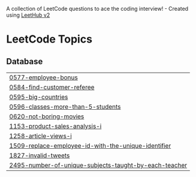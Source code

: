 A collection of LeetCode questions to ace the coding interview! - Created using [LeetHub v2](https://github.com/arunbhardwaj/LeetHub-2.0)
<!---LeetCode Topics Start-->
# LeetCode Topics
## Database
|  |
| ------- |
| [0577-employee-bonus](https://github.com/NazmusSakibShohan/Leetcode/tree/master/0577-employee-bonus) |
| [0584-find-customer-referee](https://github.com/NazmusSakibShohan/Leetcode/tree/master/0584-find-customer-referee) |
| [0595-big-countries](https://github.com/NazmusSakibShohan/Leetcode/tree/master/0595-big-countries) |
| [0596-classes-more-than-5-students](https://github.com/NazmusSakibShohan/Leetcode/tree/master/0596-classes-more-than-5-students) |
| [0620-not-boring-movies](https://github.com/NazmusSakibShohan/Leetcode/tree/master/0620-not-boring-movies) |
| [1153-product-sales-analysis-i](https://github.com/NazmusSakibShohan/Leetcode/tree/master/1153-product-sales-analysis-i) |
| [1258-article-views-i](https://github.com/NazmusSakibShohan/Leetcode/tree/master/1258-article-views-i) |
| [1509-replace-employee-id-with-the-unique-identifier](https://github.com/NazmusSakibShohan/Leetcode/tree/master/1509-replace-employee-id-with-the-unique-identifier) |
| [1827-invalid-tweets](https://github.com/NazmusSakibShohan/Leetcode/tree/master/1827-invalid-tweets) |
| [2495-number-of-unique-subjects-taught-by-each-teacher](https://github.com/NazmusSakibShohan/Leetcode/tree/master/2495-number-of-unique-subjects-taught-by-each-teacher) |
<!---LeetCode Topics End-->